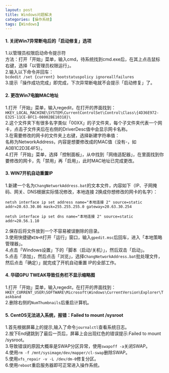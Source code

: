 ```yaml
---
layout: post
title: Windows问题解决
categories: [操作系统]
tags: [Windows]
---
```

#### 1. 关闭Win7异常断电后的「启动修复」选项
1.以管理员权限启动命令提示符  
方法：打开「开始」菜单，输入cmd，待系统找到cmd.exe后，在其上点击鼠标右键，选择「以管理员权限运行」。  
2.输入以下命令并回车：  
`bcdedit /set {current} bootstatuspolicy ignoreallfailures`  
3.提示「操作成功完成」即完成，下次异常断电就不会提示「启动修复」了。
<!-- more -->
#### 2. 更改Win7电脑MAC地址
1.打开「开始」菜单，输入regedit，在打开的界面找到：  
`HKEY_LOCAL_MACHINE\SYSTEM\CurrentControlSet\Control\Class\{4D36E972-E325-11CE-BFC1-08002BE10318}\`  
2.这个文件夹下有很多名字类似「00XX」的子文件夹，每个子文件夹代表一个网卡，点击子文件夹后在右侧的DriverDesc值中会显示网卡名称。  
3.在需要修改的网卡的文件夹上右键，选择新建字符串值：  
名称为NetworkAddress，内容是想要修改成的MAC值（没有-，如A0B1C2D3E4F5）。  
4.打开「开始」菜单，选择「控制面板」，从中找到「网络适配器」，在里面找到你要修改的网卡，先「禁用」再「启用」，此时MAC地址已完成更改。  
#### 3. WIN7开机自动重置IP
1.新建一个名为`ChangNetworkAddress.bat`的文本文件，内容如下（IP、子网掩码、网关、DNS根据实际情况修改，本地连接 2换成你想修改的网卡的名字）：  
```
netsh interface ip set address name="本地连接 2" source=static addr=20.63.30.86 mask=255.255.255.0 gateway=20.63.30.254

netsh interface ip set dns name="本地连接 2" source=static addr=20.56.1.10
```
2.保存后将文件放到一个不容易被误删除的目录。  
3.使用快捷键`WIN+R`打开「运行」窗口，输入`gpedit.msc`后回车，进入「本地策略管理器」。  
4.点击「Windows设置」下的「脚本（启动/关机）」，然后双击「启动」。  
5.点击「添加」，然后点击「浏览」，选择`ChangNetworkAddress.bat`批处理文件，然后点击「确定）」就完成了开机自动重置 IP的全部工作。  
#### 4. 华硕GPU TWEAK导致任务栏不显示缩略图
1.打开「开始」菜单，输入regedit，在打开的界面找到：  
`HKEY_CURRENT_USER\SOFTWARE\Microsoft\Windows\CurrentVersion\Explorer\Taskband`  
2.删除右侧的`NumThumbnails`后重启计算机。  
#### 5. CentOS无法进入系统，报错：Failed to mount /sysroot
1.首先根据屏幕上的提示,输入了命令`journalctl`查看系统日志。  
2.按下End键跳到了最后一页后，屏幕上会出现红色的错误提示:Failed to mount /sysroot。  
3.导致错误的原因大概率是SWAP分区异常，使用`swapoff -a`关闭SWAP。  
4.使用`rm -f /mnt/sysimage/dev/mapper/cl-swap`删除SWAP。  
5.使用`xfs_repair -v -L /dev/dm-0`修复分区。  
6.使用`reboot`重启服务器即可正常进入操作系统。  
